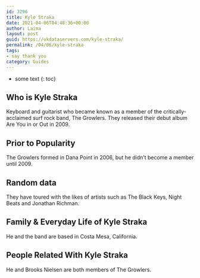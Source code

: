 ```yaml
---
id: 3296
title: Kyle Straka
date: 2021-04-06T04:48:36+00:00
author: Laima
layout: post
guid: https://ukdataservers.com/kyle-straka/
permalink: /04/06/kyle-straka
tags:
- say thank you
category: Guides
---
```


* some text
{: toc}


## Who is Kyle Straka
                  
                  
                  
Keyboard and guitarist who became known as a member of the critically-acclaimed surf rock band, The Growlers. They released their debut album Are You in or Out in 2009.
                  
              
            
              
            
                
                
                
## Prior to Popularity
                  
                  
                  
The Growlers formed in Dana Point in 2006, but he didn&#8217;t become a member until 2009.
                  
              
            
              
            
                
                
                
## Random data
                  
                  
                  
They have toured with the likes of artists such as The Black Keys, Night Beats and Jonathan Richman.
                  
              
            
              
            
                
                
                
## Family & Everyday Life of Kyle Straka
                  
                  
                  
He and the band are based in Costa Mesa, California.
                  
              
            
              
            
                
                
                
## People Related With Kyle Straka
                  
                  
                  
He and Brooks Nielsen are both members of The Growlers.
                  
              
            
              
            
                
              
            
              
              
            
            
              
            
          
          
          